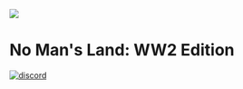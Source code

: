 ![](https://puu.sh/wFD0e/b3099eccb1.jpg)
# No Man's Land: WW2 Edition
[![discord](https://discordapp.com/api/guilds/300896442707476480/widget.png)](https://discord.gg/NgpWkc5)